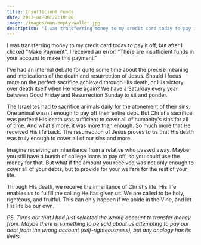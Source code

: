 ```yaml
---
title: Insufficient Funds
date: 2023-04-08T22:10:00
image: /images/man-empty-wallet.jpg
description: 'I was transferring money to my credit card today to pay it off, but after I clicked "Make Payment", I received an error: "There are insufficient funds in your account to make this payment."'
---
```


I was transferring money to my credit card today to pay it off, but after I clicked "Make Payment", I received an error: "There are insufficient funds in your account to make this payment."

I've had an internal debate for quite some time about the precise meaning and implications of the death and resurrection of Jesus. Should I focus more on the perfect sacrifice achieved through His death, or His victory over death itself when He rose again? We have a Saturday every year between Good Friday and Resurrection Sunday to sit and ponder.

The Israelites had to sacrifice animals daily for the atonement of their sins. One animal wasn't enough to pay off their entire dept. But Christ's sacrifice was perfect! His death was sufficient to cover all of humanity's sins for all of time. And what's more, it was more than enough. So much more that He received His life back. The resurrection of Jesus proves to us that His death was truly enough to cover all of our sins and more.

Imagine receiving an inheritance from a relative who passed away. Maybe you still have a bunch of college loans to pay off, so you could use the money for that. But what if the amount you received was not only enough to cover all of your debts, but to provide for your welfare for the rest of your life.

Through His death, we receive the inheritance of Christ's life. His life enables us to fulfill the calling He has given us. We are called to be holy, righteous, and fruitful. This can only happen if we abide in the Vine, and let His life be our own.

_PS. Turns out that I had just selected the wrong account to transfer money from. Maybe there is something to be said about us attempting to pay our debt from the wrong account (self-righteousness), but any analogy has its limits._